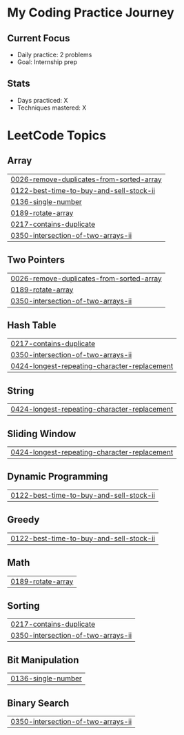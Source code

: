 # My Coding Practice Journey

## Current Focus
- Daily practice: 2 problems
- Goal: Internship prep

## Stats
- Days practiced: X
- Techniques mastered: X

<!---LeetCode Topics Start-->
# LeetCode Topics
## Array
|  |
| ------- |
| [0026-remove-duplicates-from-sorted-array](https://github.com/yokojjing/coding-practice-notes/tree/master/0026-remove-duplicates-from-sorted-array) |
| [0122-best-time-to-buy-and-sell-stock-ii](https://github.com/yokojjing/coding-practice-notes/tree/master/0122-best-time-to-buy-and-sell-stock-ii) |
| [0136-single-number](https://github.com/yokojjing/coding-practice-notes/tree/master/0136-single-number) |
| [0189-rotate-array](https://github.com/yokojjing/coding-practice-notes/tree/master/0189-rotate-array) |
| [0217-contains-duplicate](https://github.com/yokojjing/coding-practice-notes/tree/master/0217-contains-duplicate) |
| [0350-intersection-of-two-arrays-ii](https://github.com/yokojjing/coding-practice-notes/tree/master/0350-intersection-of-two-arrays-ii) |
## Two Pointers
|  |
| ------- |
| [0026-remove-duplicates-from-sorted-array](https://github.com/yokojjing/coding-practice-notes/tree/master/0026-remove-duplicates-from-sorted-array) |
| [0189-rotate-array](https://github.com/yokojjing/coding-practice-notes/tree/master/0189-rotate-array) |
| [0350-intersection-of-two-arrays-ii](https://github.com/yokojjing/coding-practice-notes/tree/master/0350-intersection-of-two-arrays-ii) |
## Hash Table
|  |
| ------- |
| [0217-contains-duplicate](https://github.com/yokojjing/coding-practice-notes/tree/master/0217-contains-duplicate) |
| [0350-intersection-of-two-arrays-ii](https://github.com/yokojjing/coding-practice-notes/tree/master/0350-intersection-of-two-arrays-ii) |
| [0424-longest-repeating-character-replacement](https://github.com/yokojjing/coding-practice-notes/tree/master/0424-longest-repeating-character-replacement) |
## String
|  |
| ------- |
| [0424-longest-repeating-character-replacement](https://github.com/yokojjing/coding-practice-notes/tree/master/0424-longest-repeating-character-replacement) |
## Sliding Window
|  |
| ------- |
| [0424-longest-repeating-character-replacement](https://github.com/yokojjing/coding-practice-notes/tree/master/0424-longest-repeating-character-replacement) |
## Dynamic Programming
|  |
| ------- |
| [0122-best-time-to-buy-and-sell-stock-ii](https://github.com/yokojjing/coding-practice-notes/tree/master/0122-best-time-to-buy-and-sell-stock-ii) |
## Greedy
|  |
| ------- |
| [0122-best-time-to-buy-and-sell-stock-ii](https://github.com/yokojjing/coding-practice-notes/tree/master/0122-best-time-to-buy-and-sell-stock-ii) |
## Math
|  |
| ------- |
| [0189-rotate-array](https://github.com/yokojjing/coding-practice-notes/tree/master/0189-rotate-array) |
## Sorting
|  |
| ------- |
| [0217-contains-duplicate](https://github.com/yokojjing/coding-practice-notes/tree/master/0217-contains-duplicate) |
| [0350-intersection-of-two-arrays-ii](https://github.com/yokojjing/coding-practice-notes/tree/master/0350-intersection-of-two-arrays-ii) |
## Bit Manipulation
|  |
| ------- |
| [0136-single-number](https://github.com/yokojjing/coding-practice-notes/tree/master/0136-single-number) |
## Binary Search
|  |
| ------- |
| [0350-intersection-of-two-arrays-ii](https://github.com/yokojjing/coding-practice-notes/tree/master/0350-intersection-of-two-arrays-ii) |
<!---LeetCode Topics End-->
